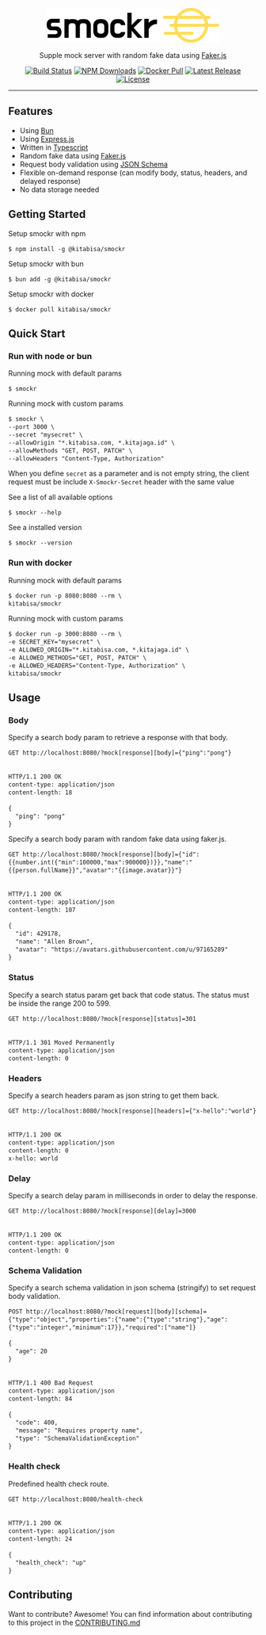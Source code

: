 <p align="center">
  <a href="https://kitabisa.com" target="_blank">
    <picture>
      <source media="(prefers-color-scheme: dark)" srcset="https://raw.githubusercontent.com/kitabisa/smockr/main/.github/assets/logo-dark.svg">
      <source media="(prefers-color-scheme: light)" srcset="https://raw.githubusercontent.com/kitabisa/smockr/main/.github/assets/logo-light.svg">
      <img alt="smockr" src="https://raw.githubusercontent.com/kitabisa/smockr/main/.github/assets/logo-light.svg" width="350" height="70" style="max-width: 100%;">
    </picture>
  </a>
</p>

<p align="center">
  Supple mock server with random fake data using <a href="https://github.com/faker-js/faker">Faker.js</a>
</p>

<p align="center">
  <a href="https://github.com/kitabisa/smockr/actions/workflows/ci.yaml"><img src="https://img.shields.io/github/actions/workflow/status/kitabisa/smockr/ci.yml?branch=main" alt="Build Status"></a>
  <a href="https://www.npmjs.com/package/@kitabisa/smockr"><img src="https://img.shields.io/npm/dt/@kitabisa/smockr.svg" alt="NPM Downloads"></a>
  <a href="https://hub.docker.com/r/kitabisa/smockr"><img src="https://img.shields.io/docker/pulls/kitabisa/smockr" alt="Docker Pull"></a>
  <a href="https://github.com/kitabisa/smockr/releases"><img src="https://img.shields.io/github/v/release/kitabisa/smockr" alt="Latest Release"></a>
  <a href="https://github.com/kitabisa/smockr/blob/main/LICENSE"><img src="https://img.shields.io/npm/l/@kitabisa/smockr.svg" alt="License"></a>
</p>

------

## Features

 * Using [Bun](https://github.com/oven-sh/bun)
 * Using [Express.js](https://github.com/expressjs/express)
 * Written in [Typescript](https://github.com/microsoft/TypeScript)
 * Random fake data using [Faker.js](https://github.com/faker-js/faker)
 * Request body validation using [JSON Schema](https://json-schema.org/learn/miscellaneous-examples)
 * Flexible on-demand response (can modify body, status, headers, and delayed response)
 * No data storage needed

## Getting Started

Setup smockr with npm

```
$ npm install -g @kitabisa/smockr
```

Setup smockr with bun

```
$ bun add -g @kitabisa/smockr
```

Setup smockr with docker

```
$ docker pull kitabisa/smockr
```

## Quick Start

### Run with node or bun

Running mock with default params

```
$ smockr
```

Running mock with custom params

```
$ smockr \
--port 3000 \
--secret "mysecret" \
--allowOrigin "*.kitabisa.com, *.kitajaga.id" \
--allowMethods "GET, POST, PATCH" \
--allowHeaders "Content-Type, Authorization"
```
When you define `secret` as a parameter and is not empty string, the client request must be include `X-Smockr-Secret` header with the same value

See a list of all available options

```
$ smockr --help
```

See a installed version

```
$ smockr --version
```

### Run with docker

Running mock with default params

```
$ docker run -p 8080:8080 --rm \
kitabisa/smockr
```

Running mock with custom params

```
$ docker run -p 3000:8080 --rm \
-e SECRET_KEY="mysecret" \
-e ALLOWED_ORIGIN="*.kitabisa.com, *.kitajaga.id" \
-e ALLOWED_METHODS="GET, POST, PATCH" \
-e ALLOWED_HEADERS="Content-Type, Authorization" \
kitabisa/smockr
```

## Usage

### Body

Specify a search body param to retrieve a response with that body.

```http
GET http://localhost:8080/?mock[response][body]={"ping":"pong"}


HTTP/1.1 200 OK
content-type: application/json
content-length: 18

{
  "ping": "pong"
}
```

Specify a search body param with random fake data using faker.js.

```http
GET http://localhost:8080/?mock[response][body]={"id":{{number.int({"min":100000,"max":900000})}},"name":"{{person.fullName}}","avatar":"{{image.avatar}}"}


HTTP/1.1 200 OK
content-type: application/json
content-length: 107

{
  "id": 429178,
  "name": "Allen Brown",
  "avatar": "https://avatars.githubusercontent.com/u/97165289"
}
```

### Status

Specify a search status param get back that code status. The status must be
inside the range 200 to 599.

```http
GET http://localhost:8080/?mock[response][status]=301


HTTP/1.1 301 Moved Permanently
content-type: application/json
content-length: 0
```

### Headers

Specify a search headers param as json string to get them back.

```http
GET http://localhost:8080/?mock[response][headers]={"x-hello":"world"}


HTTP/1.1 200 OK
content-type: application/json
content-length: 0
x-hello: world
```

### Delay

Specify a search delay param in milliseconds in order to delay the response.

```http
GET http://localhost:8080/?mock[response][delay]=3000


HTTP/1.1 200 OK
content-type: application/json
content-length: 0
```

### Schema Validation

Specify a search schema validation in json schema (stringify) to set request body validation.

```http
POST http://localhost:8080/?mock[request][body][schema]={"type":"object","properties":{"name":{"type":"string"},"age":{"type":"integer","minimum":17}},"required":["name"]}

{
  "age": 20
}


HTTP/1.1 400 Bad Request
content-type: application/json
content-length: 84

{
  "code": 400,
  "message": "Requires property name",
  "type": "SchemaValidationException"
}
```

### Health check

Predefined health check route.

```http
GET http://localhost:8080/health-check


HTTP/1.1 200 OK
content-type: application/json
content-length: 24

{
  "health_check": "up"
}
```

## Contributing

Want to contribute? Awesome! You can find information about contributing to
this project in the [CONTRIBUTING.md](https://github.com/kitabisa/smockr/blob/main/CONTRIBUTING.md)
